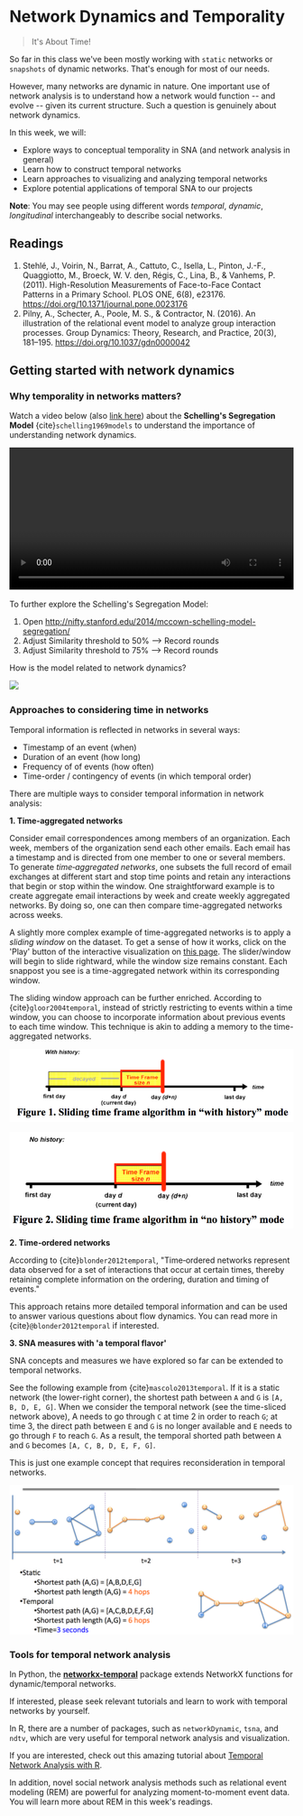 # Network Dynamics and Temporality

> It's About Time!

So far in this class we've been mostly working with `static` networks or `snapshots` of dynamic networks. That's enough for most of our needs. 

However, many networks are dynamic in nature. One important use of network analysis is to understand how a network would function -- and evolve -- given its current structure. Such a question is genuinely about network dynamics.

In this week, we will:

- Explore ways to conceptual temporality in SNA (and network analysis in general)
- Learn how to construct temporal networks
- Learn approaches to visualizing and analyzing temporal networks
- Explore potential applications of temporal SNA to our projects

**Note**: You may see people using different words *temporal*, *dynamic*,  *longitudinal* interchangeably to describe social networks.



## Readings

1. Stehlé, J., Voirin, N., Barrat, A., Cattuto, C., Isella, L., Pinton, J.-F., Quaggiotto, M., Broeck, W. V. den, Régis, C., Lina, B., & Vanhems, P. (2011). High-Resolution Measurements of Face-to-Face Contact Patterns in a Primary School. PLOS ONE, 6(8), e23176. https://doi.org/10.1371/journal.pone.0023176
2. Pilny, A., Schecter, A., Poole, M. S., & Contractor, N. (2016). An illustration of the relational event model to analyze group interaction processes. Group Dynamics: Theory, Research, and Practice, 20(3), 181–195. https://doi.org/10.1037/gdn0000042



## Getting started with network dynamics

### Why temporality in networks matters?

Watch a video below (also [link here](https://www.coursera.org/learn/model-thinking/lecture/1qEBU/schellings-segregation-model)) about the **Schelling's Segregation Model** {cite}`schelling1969models` to understand the importance of understanding network dynamics. 

<video controls width="100%">
<source src="https://d3c33hcgiwev3.cloudfront.net/L2B_Cropped.6e7e92c0648e11e4b597fd570fa7692c/full/360p/index.webm?Expires=1712188800&Signature=gXrxd4iuCKuNYY5X1WDI8zT~oXtckJh88Gs5eAuD7N~9KxTujCHDKdXyHNjSaghG01ZF5m~gM6E~icxwvy3fFUsjm2jxRAK0S371iUFjYo3-Ziu0AgCM~TjbIjEcLzucLcAVrlrXqacek~ZaZhkkaYbnmOYzmcvy1ryl1mkTgrM_&Key-Pair-Id=APKAJLTNE6QMUY6HBC5A" type="video/webm">
<source src="https://d3c33hcgiwev3.cloudfront.net/L2B_Cropped.6e7e92c0648e11e4b597fd570fa7692c/full/360p/index.webm?Expires=1712188800&Signature=gXrxd4iuCKuNYY5X1WDI8zT~oXtckJh88Gs5eAuD7N~9KxTujCHDKdXyHNjSaghG01ZF5m~gM6E~icxwvy3fFUsjm2jxRAK0S371iUFjYo3-Ziu0AgCM~TjbIjEcLzucLcAVrlrXqacek~ZaZhkkaYbnmOYzmcvy1ryl1mkTgrM_&Key-Pair-Id=APKAJLTNE6QMUY6HBC5A" type="video/mp4">
</video>



To further explore the Schelling's Segregation Model:

1. Open http://nifty.stanford.edu/2014/mccown-schelling-model-segregation/
2. Adjust Similarity threshold to 50% --> Record rounds
3. Adjust Similarity threshold to 75% --> Record rounds

How is the model related to network dynamics? 

<img src="https://bookdown.org/chen/snaEd/images/schelling.gif" width="480px" />

### Approaches to considering time in networks

Temporal information is reflected in networks in several ways:

- Timestamp of an event (when)
- Duration of an event (how long)
- Frequency of of events (how often)
- Time-order / contingency of events (in which temporal order)

There are multiple ways to consider temporal information in network analysis:

**1. Time‐aggregated networks**

Consider email correspondences among members of an organization. Each week, members of the organization send each other emails. Each email has a timestamp and is directed from one member to one or several members. To generate *time‐aggregated networks*, one subsets the full record of email exchanges at different start and stop time points and retain any interactions that begin or stop within the window. One straightforward example is to create aggregate email interactions by week and create weekly aggregated networks. By doing so, one can then compare time-aggregated networks across weeks. 

A slightly more complex example of time-aggregated networks is to apply a *sliding window* on the dataset. To get a sense of how it works, click on the 'Play' button of the interactive visualization on [this page](https://bookdown.org/chen/snaEd/assets/file70664c4ffc8d.html). The slider/window will begin to slide rightward, while the window size remains constant. Each snappost you see is a time-aggregated network within its corresponding window. 

<!-- <iframe src="img/file70664c4ffc8d.html" style="width:100%; height:400px;"></iframe> -->

The sliding window approach can be further enriched. According to {cite}`gloor2004temporal`, instead of strictly restricting to events within a time window, you can choose to incorporate information about previous events to each time window. This technique is akin to adding a memory to the time-aggregated networks. 

<!-- <img src="img/gloor-2004-fig1.png" width="80%"/> -->
![](img/gloor-2004-fig1.png)

<!-- <img src="img/gloor-2004-fig2.png" width="80%"/> -->
![](img/gloor-2004-fig2.png)


**2. Time‐ordered networks**

According to {cite}`blonder2012temporal`, "Time‐ordered networks represent data observed for a set of interactions that occur at certain times, thereby retaining complete information on the ordering, duration and timing of events." 

This approach retains more detailed temporal information and can be used to answer various questions about flow dynamics. You can read more in {cite}`@blonder2012temporal` if interested.


**3. SNA measures with 'a temporal flavor'**

SNA concepts and measures we have explored so far can be extended to temporal networks. 

See the following example from {cite}`mascolo2013temporal`. If it is a static network (the lower-right corner), the shortest path between `A` and `G` is `[A, B, D, E, G]`. When we consider the temporal network (see the time-sliced network above), A needs to go through `C` at time 2 in order to reach `G`; at time 3, the direct path between `E` and `G` is no longer available and `E` needs to go through `F` to reach `G`. As a result, the temporal shorted path between `A` and `G` becomes `[A, C, B, D, E, F, G]`. 

This is just one example concept that requires reconsideration in temporal networks. 

![](img/Mascolo-2013.png)


### Tools for temporal network analysis

In Python, the **[networkx-temporal](https://pypi.org/project/networkx-temporal/)** package extends NetworkX functions for dynamic/temporal networks. 

If interested, please seek relevant tutorials and learn to work with temporal networks by yourself.

In R, there are a number of packages, such as `networkDynamic`, `tsna`, and `ndtv`, which are very useful for temporal network analysis and visualization. 

If you are interested, check out this amazing tutorial about [Temporal Network Analysis with R](https://programminghistorian.org/en/lessons/temporal-network-analysis-with-r).

In addition, novel social network analysis methods such as relational event modeling (REM) are powerful for analyzing moment-to-moment event data. You will learn more about REM in this week's readings. 
